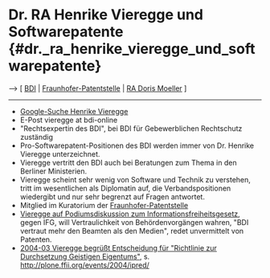 # Dr. RA Henrike Vieregge und Softwarepatente {#dr._ra_henrike_vieregge_und_softwarepatente}

\--\> \[ [ BDI](SwpatbdiDe "wikilink") \| [
Fraunhofer-Patentstelle](SwpatfhgpstDe "wikilink") \| [ RA Doris
Moeller](DorisMoellerDe "wikilink") \]

------------------------------------------------------------------------

-   [Google-Suche Henrike
    Vieregge](http://www.google.de/search?q=Henrike+Vieregge "wikilink")
-   E-Post vieregge at bdi-online
-   \"Rechtsexpertin des BDI\", bei BDI für Gebewerblichen Rechtschutz
    zuständig
-   Pro-Softwarepatent-Positionen des BDI werden immer von Dr. Henrike
    Vieregge unterzeichnet.
-   Vieregge vertritt den BDI auch bei Beratungen zum Thema in den
    Berliner Ministerien.
-   Vieregge scheint sehr wenig von Software und Technik zu verstehen,
    tritt im wesentlichen als Diplomatin auf, die Verbandspositionen
    wiedergibt und nur sehr begrenzt auf Fragen antwortet.
-   Mitglied im Kuratorium der [
    Fraunhofer-Patentstelle](SwpatfhgpstDe "wikilink")
-   [Vieregge auf Podiumsdiskussion zum
    Informationsfreiheitsgesetz](http://www.pankow.gruene-partei.de/rsvgn/rs_dok/0,,55784,00.htm "wikilink"),
    gegen IFG, will Vertraulichkeit von Behördenvorgängen wahren, \"BDI
    vertraut mehr den Beamten als den Medien\", redet unvermittelt von
    Patenten.
-   [2004-03 Vieregge begrüßt Entscheidung für \"Richtlinie zur
    Durchsetzung Geistigen
    Eigentums\"](http://www.saar-echo.de/news.php?news_ID=6795 "wikilink"), s.
    <http://plone.ffii.org/events/2004/ipred/>
